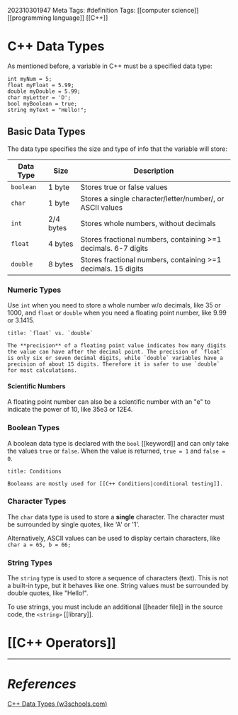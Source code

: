 202310301947
Meta Tags: #definition 
Tags: [[computer science]] [[programming language]] [[C++]]

# C++ Data Types

As mentioned before, a variable in C++ must be a specified data type:

```
int myNum = 5;
float myFloat = 5.99;
double myDouble = 5.99;
char myLetter = 'D';
bool myBoolean = true;
string myText = "Hello!";
```

## Basic Data Types

The data type specifies the size and type of info that the variable will store:

| **Data Type** | **Size**  | **Description**                                                |
| ------------- | --------- | -------------------------------------------------------------- |
| `boolean`     | 1 byte    | Stores true or false values                                    |
| `char`        | 1 byte    | Stores a single character/letter/number/, or ASCII values      |
| `int`         | 2/4 bytes | Stores whole numbers, without decimals                         |
| `float`       | 4 bytes   | Stores fractional numbers, containing >=1 decimals. 6-7 digits |
| `double`      | 8 bytes   | Stores fractional numbers, containing >=1 decimals. 15 digits  ||              |           |                                                                |

### Numeric Types

Use `int` when you need to store a whole number w/o decimals, like 35 or 1000, and `float` or `double` when you need a floating point number, like 9.99 or 3.1415.

```ad-note
title: `float` vs. `double`

The **precision** of a floating point value indicates how many digits the value can have after the decimal point. The precision of `float` is only six or seven decimal digits, while `double` variables have a precision of about 15 digits. Therefore it is safer to use `double` for most calculations.

```

#### Scientific Numbers

A floating point number can also be a scientific number with an "e" to indicate the power of 10, like 35e3 or 12E4.

### Boolean Types

A boolean data type is declared with the `bool` [[keyword]] and can only take the values `true` or `false`. When the value is returned, `true = 1` and `false = 0`. 

```ad-seealso
title: Conditions

Booleans are mostly used for [[C++ Conditions|conditional testing]].

```

### Character Types

The `char` data type is used to store a **single** character. The character must be surrounded by single quotes, like 'A' or '1'.

Alternatively, ASCII values can be used to display certain characters, like `char a = 65, b = 66;`

### String Types

The `string` type is used to store a sequence of characters (text). This is not a built-in type, but it behaves like one. String values must be surrounded by double quotes, like "Hello!".

To use strings, you must include an additional [[header file]] in the source code, the `<string>` [[library]].

# [[C++ Operators]]

---
# *References*

[C++ Data Types (w3schools.com)](https://www.w3schools.com/cpp/cpp_data_types.asp)
